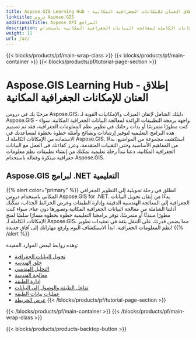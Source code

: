 ```yaml
---
title: Aspose.GIS Learning Hub - إطلاق العنان للإمكانات الجغرافية المكانية
linktitle: دروس Aspose.GIS
additionalTitle: Aspose API المراجع
description: أطلق العنان للإمكانات الكاملة لمعالجة البيانات الجغرافية المكانية باستخدام Aspose.GIS. تعمق في برامجنا التعليمية للحصول على إرشادات خطوة بخطوة ورؤى الخبراء.
weight: 11
url: /ar/
---
```


{{< blocks/products/pf/main-wrap-class >}}
{{< blocks/products/pf/main-container >}}
{{< blocks/products/pf/tutorial-page-section >}}

# Aspose.GIS Learning Hub - إطلاق العنان للإمكانات الجغرافية المكانية


مرحبًا بك في دروس Aspose.GIS، دليلك الشامل لإتقان الميزات والإمكانيات القوية لـ Aspose.GIS - واجهة برمجة التطبيقات الرائدة لمعالجة البيانات الجغرافية المكانية. سواء كنت مطورًا متمرسًا أو بدأت رحلتك في تطوير نظم المعلومات الجغرافية، فقد تم تصميم هذه البرامج التعليمية لتوفير إرشادات ونصائح وأمثلة خطوة بخطوة لمساعدتك في الاستفادة من الإمكانات الكاملة لـ Aspose.GIS. استكشف مجموعة من المواضيع، بدءًا من المفاهيم الأساسية وحتى التقنيات المتقدمة، وعزز كفاءتك في العمل مع البيانات الجغرافية المكانية. دعنا نبدأ رحلة تعليمية تمكنك من إنشاء تطبيقات نظم معلومات جغرافية مبتكرة وفعالة باستخدام Aspose.GIS.

## Aspose.GIS لبرامج .NET التعليمية
{{% alert color="primary" %}}
انطلق في رحلة تحويلية إلى التطوير الجغرافي المكاني باستخدام دروس Aspose.GIS for .NET. بدءًا من إتقان تحويل البيانات الجغرافية إلى المعالجة الهندسية الدقيقة وإدارة الطبقات وعرض الخرائط الجذاب، تمكّنك أدلتنا الشاملة من معالجة البيانات الجغرافية المكانية وتصورها دون عناء. سواء كنت مطورًا مبتدئًا أو متمرسًا، توفر برامجنا التعليمية خطوة بخطوة مسارًا سلسًا لفتح الإمكانات الكاملة لـ Aspose.GIS، مما يضمن قدرتك على التنقل بثقة في تعقيدات تطوير نظم المعلومات الجغرافية. ابدأ الاستكشاف اليوم وارفع مهاراتك إلى آفاق جديدة!
{{% /alert %}}

وهذه روابط لبعض الموارد المفيدة:
 
- [تحويل البيانات الجغرافية](./net/geo-data-conversion/)
- [خلق الهندسة](./net/geometry-creation/)
- [التحليل الهندسي](./net/geometry-analysis/)
- [معالجة الهندسة](./net/geometry-processing/)
- [إدارة الطبقة](./net/layer-management/)
- [تفاعل الطبقة والوصول إلى البيانات](./net/layer-interaction-and-data-access/)
- [عمليات بيانات الطبقة](./net/layer-data-operations/)
- [عرض الخريطة](./net/map-rendering/)
{{< /blocks/products/pf/tutorial-page-section >}}

{{< /blocks/products/pf/main-container >}}
{{< /blocks/products/pf/main-wrap-class >}}

{{< blocks/products/products-backtop-button >}}
